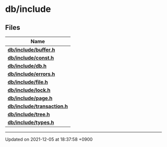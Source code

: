 

# db/include



## Files

| Name           |
| -------------- |
| **[db/include/buffer.h](/Files/db/include/buffer.h#file-buffer.h)**  |
| **[db/include/const.h](/Files/db/include/const.h#file-const.h)**  |
| **[db/include/db.h](/Files/db/include/db.h#file-db.h)**  |
| **[db/include/errors.h](/Files/db/include/errors.h#file-errors.h)**  |
| **[db/include/file.h](/Files/db/include/file.h#file-file.h)**  |
| **[db/include/lock.h](/Files/db/include/lock.h#file-lock.h)**  |
| **[db/include/page.h](/Files/db/include/page.h#file-page.h)**  |
| **[db/include/transaction.h](/Files/db/include/transaction.h#file-transaction.h)**  |
| **[db/include/tree.h](/Files/db/include/tree.h#file-tree.h)**  |
| **[db/include/types.h](/Files/db/include/types.h#file-types.h)**  |






-------------------------------

Updated on 2021-12-05 at 18:37:58 +0900
